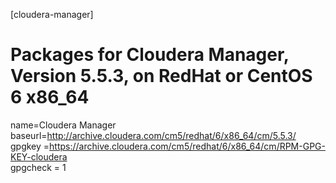 [cloudera-manager]
# Packages for Cloudera Manager, Version 5.5.3, on RedHat or CentOS 6 x86_64           	  
name=Cloudera Manager
baseurl=http://archive.cloudera.com/cm5/redhat/6/x86_64/cm/5.5.3/
gpgkey =https://archive.cloudera.com/cm5/redhat/6/x86_64/cm/RPM-GPG-KEY-cloudera    
gpgcheck = 1
